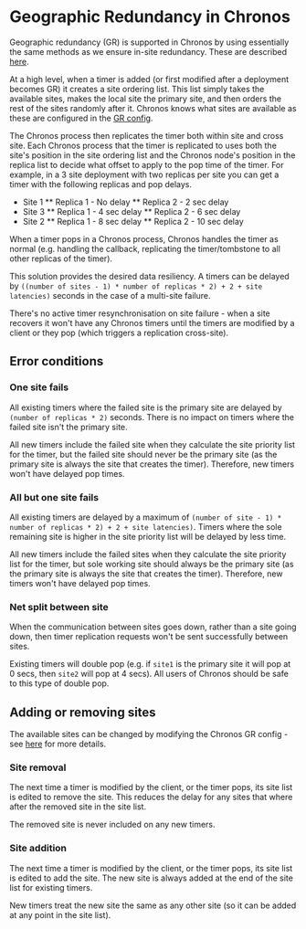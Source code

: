 # Geographic Redundancy in Chronos

Geographic redundancy (GR) is supported in Chronos by using essentially the same methods as we ensure in-site redundancy. These are described [here](https://github.com/Metaswitch/chronos/blob/dev/doc/technical.md).

At a high level, when a timer is added (or first modified after a deployment becomes GR) it creates a site ordering list. This list simply takes the available sites, makes the local site the primary site, and then orders the rest of the sites randomly after it. Chronos knows what sites are available as these are configured in the [GR config](https://github.com/Metaswitch/chronos/blob/dev/doc/configuration.md).

The Chronos process then replicates the timer both within site and cross site. Each Chronos process that the timer is replicated to uses both the site's position in the site ordering list and the Chronos node's position in the replica list to decide what offset to apply to the pop time of the timer. For example, in a 3 site deployment with two replicas per site you can get a timer with the following replicas and pop delays.

* Site 1
** Replica 1 - No delay
** Replica 2 - 2 sec delay
* Site 3
** Replica 1 - 4 sec delay
** Replica 2 - 6 sec delay
* Site 2
** Replica 1 - 8 sec delay
** Replica 2 - 10 sec delay

When a timer pops in a Chronos process, Chronos handles the timer as normal (e.g. handling the callback, replicating the timer/tombstone to all other replicas of the timer).
 
This solution provides the desired data resiliency. A timers can be delayed by `((number of sites - 1) * number of replicas * 2) + 2 + site latencies)` seconds in the case of a multi-site failure.

There's no active timer resynchronisation on site failure - when a site recovers it won't have any Chronos timers until the timers are modified by a client or they pop (which triggers a replication cross-site).

## Error conditions

### One site fails

All existing timers where the failed site is the primary site are delayed by `(number of replicas * 2)` seconds. There is no impact on timers where the failed site isn't the primary site.

All new timers include the failed site when they calculate the site priority list for the timer, but the failed site should never be the primary site (as the primary site is always the site that creates the timer). Therefore, new timers won't have delayed pop times.

### All but one site fails

All existing timers are delayed by a maximum of `(number of site - 1) * number of replicas * 2) + 2 + site latencies)`. Timers where the sole remaining site is higher in the site priority list will be delayed by less time.

All new timers include the failed sites when they calculate the site priority list for the timer, but sole working site should always be the primary site (as the primary site is always the site that creates the timer). Therefore, new timers won't have delayed pop times.

### Net split between site

When the communication between sites goes down, rather than a site going down, then timer replication requests won't be sent successfully between sites.

Existing timers will double pop (e.g. if `site1` is the primary site it will pop at 0 secs, then `site2` will pop at 4 secs). All users of Chronos should be safe to this type of double pop.

## Adding or removing sites

The available sites can be changed by modifying the Chronos GR config - see [here](https://github.com/Metaswitch/chronos/blob/dev/doc/configuration.md) for more details.

### Site removal

The next time a timer is modified by the client, or the timer pops, its site list is edited to remove the site. This reduces the delay for any sites that where after the removed site in the site list.

The removed site is never included on any new timers.

### Site addition

The next time a timer is modified by the client, or the timer pops, its site list is edited to add the site. The new site is always added at the end of the site list for existing timers.

New timers treat the new site the same as any other site (so it can be added at any point in the site list).
